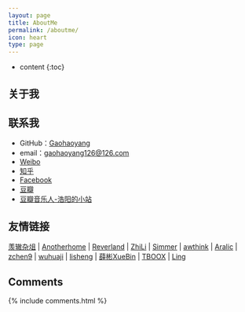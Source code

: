 ```yaml
---
layout: page
title: AboutMe
permalink: /aboutme/
icon: heart
type: page
---
```


* content
{:toc}

## 关于我

<!-- <iframe src="https://githubbadge.appspot.com/gaohaoyang?s=1" style="border: 0;height: 142px;width: 200px;overflow: hidden;" frameBorder="0"></iframe> -->



## 联系我

* GitHub：[Gaohaoyang](https://github.com/Gaohaoyang)
* email：gaohaoyang126@126.com
* [Weibo](http://weibo.com/3115521wh)
* [知乎](https://www.zhihu.com/people/gaohaoyang)
* [Facebook](https://www.facebook.com/gaohaoyang.water)
* [豆瓣](https://www.douban.com/people/42525035/)
* [豆瓣音乐人-浩阳的小站](https://site.douban.com/haoyangaiyinyue/)

## 友情链接

[羡辙杂俎](http://zhangwenli.com/blog) \| [Anotherhome](https://www.anotherhome.net) \| [Reverland](http://reverland.org/) \| [ZhiLi](http://lizhipower.github.io/) \| [Simmer](http://simmer-jun.github.io/) \| [awthink](http://awthink.net/) \| [Aralic](http://aralic.github.io/) \| [zchen9](http://www.chen9.info/) \| [wuhuaji](http://wuhuaji.me/) \| [lisheng](http://www.lishengcn.cn/) \| [薛彬XueBin](http://axuebin.com/blog/) \| [TBOOX](http://www.tboox.org/cn/) \|  [Ling](http://linglinyp.com/)

## Comments

{% include comments.html %}
